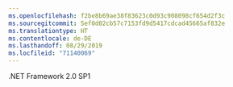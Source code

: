 ```yaml
---
ms.openlocfilehash: f2be8b69ae38f83623c0d93c908098cf654d2f3c
ms.sourcegitcommit: 5ef0d02cb57c7153fd9d5417cdcad45665af832e
ms.translationtype: HT
ms.contentlocale: de-DE
ms.lasthandoff: 08/29/2019
ms.locfileid: "71140069"
---
```

.NET Framework 2.0 SP1